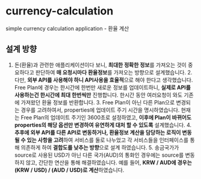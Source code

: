 # currency-calculation
simple currency calculation application - 환율 계산

## 설계 방향

   1. 돈(환율)과 관련한 애플리케이션이다 보니, **최대한 정확한 정보**를 가져오는 것이 중요하다고 판단하여 **매 요청시마다 환율정보**를 가져오는 방향으로 설계했습니다.
    2. 다만, **외부 API를 사용해야 하니 API사용을 효율적**으로 해야 한다고 생각했습니다. Free Plan에 경우는 한시간에 한번만 새로운 정보를 업데이트하니, **실제로 API를 사용하는건 한시간에 최대 한번씩만** 진행합니다. 한시간 동안 여러요청이 와도 기존에 가져왔던 환율 정보를 반환합니다.
    3. Free Plan이 아닌 다른 Plan으로 변경되는 경우를 고려하여서, properties에 업데이트 주기 시간을 명시하였습니다. 현재는 Free Plan의 업데이트 주기인 3600초로 설정하였고, **이후에 Plan이 바뀌어도 properties의 해당 옵션만 변경하여 유연하게 대처 할 수 있도록** 설계했습니다.
    4. **추후에 외부 API를 다른 API로 변동하거나, 환율정보 계산을 담당하는 로직이 변동 될 수 있는 사항을 고려**하여 서비스를 둘로 나누었고 각 서비스들을 인터페이스를 통해 의존하게 하여 **결합도를 낮추는 방향**으로 설계 하였습니다. 
    5. 송금국가가 source로 사용된 USD가 아닌 다른 국가(AUD)의 통화인 경우에는 source를 변동하지 않고, 간단한 연산을 통해 해결하였습니다. 예를 들어, **KRW / AUD에 경우는 (KRW / USD)  / (AUD / USD)로 계산**하였습니다.
